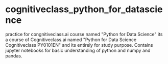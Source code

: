 # cognitiveclass_python_for_datascience
practice for congnitiveclass.ai course named "Python for Data Science"
its a course of Cognitiveclass.ai named "Python for Data Science
Cognitiveclass PY0101EN" and its entirely for study purpose.
Contains jupyter notebooks for basic understanding of python and numpy and pandas.
